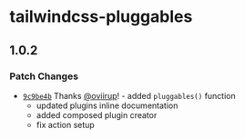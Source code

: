 # tailwindcss-pluggables

## 1.0.2

### Patch Changes

- [`9c9be4b`](https://github.com/oviirup/tailwindcss-pluggables/commit/9c9be4b3faee75a51c4ac872139bbcdfb3a7962a) Thanks [@oviirup](https://github.com/oviirup)! - added `pluggables()` function
  - updated plugins inline documentation
  - added composed plugin creator
  - fix action setup
